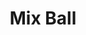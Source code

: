 ---
title: 'Mix Ball'
description: 'Casual game developed using the PhaserJS framework. It was created to test this technology and explore its capabilities.The game features simple and quick-to-solve levels where players take control of a ball with specific attributes that set it apart from other balls in the game. The objective is to reach the end of the level by colliding the ball with the green tiles on the game stage. However, players must be cautious of the other tiles and their attributes.'
categories: ['Arcade']
developer: 'Frasquito Games'
released: 'December 2021'
technology: 'JavaScript (Phaser)'
platforms: 'Browser (web)'
thumbnailUrl: '/images/mix-ball.png'
videoUrl: '/videos/mix-ball.mp4'
iframeUrl: 'https://itch.io/embed-upload/4952461?color=6842ff'
---